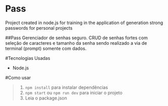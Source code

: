 # Pass
Project created in node.js for training in the application of generation strong passwords for personal projects

##Pass
Gerenciador de senhas seguro. CRUD de senhas fortes com seleção de caracteres e tamanho da senha sendo realizado a via de terminal (prompt) somente com dados.

#Tecnologias Usadas
- Node.js

#Como usar
> 1. `npm install` para instalar dependências
> 2. `npm start` ou `npm run dev` para iniciar o projeto
> 3. Leia o package.json
